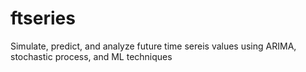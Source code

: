 # ftseries
Simulate, predict, and analyze future time sereis values using ARIMA, stochastic process, and ML techniques 
